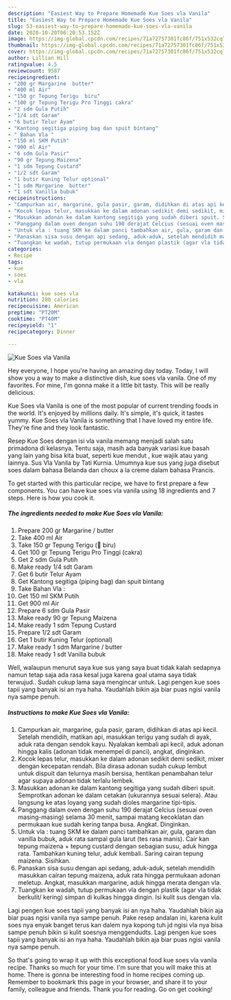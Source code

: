 ```yaml
---
description: "Easiest Way to Prepare Homemade Kue Soes vla Vanila"
title: "Easiest Way to Prepare Homemade Kue Soes vla Vanila"
slug: 53-easiest-way-to-prepare-homemade-kue-soes-vla-vanila
date: 2020-10-20T06:20:53.152Z
image: https://img-global.cpcdn.com/recipes/71a72757301fc86f/751x532cq70/kue-soes-vla-vanila-foto-resep-utama.jpg
thumbnail: https://img-global.cpcdn.com/recipes/71a72757301fc86f/751x532cq70/kue-soes-vla-vanila-foto-resep-utama.jpg
cover: https://img-global.cpcdn.com/recipes/71a72757301fc86f/751x532cq70/kue-soes-vla-vanila-foto-resep-utama.jpg
author: Lillian Hill
ratingvalue: 4.5
reviewcount: 9587
recipeingredient:
- "200 gr Margarine  butter"
- "400 ml Air"
- "150 gr Tepung Terigu  biru"
- "100 gr Tepung Terigu Pro Tinggi cakra"
- "2 sdm Gula Putih"
- "1/4 sdt Garam"
- "6 butir Telur Ayam"
- "Kantong segitiga piping bag dan spuit bintang"
- " Bahan Vla "
- "150 ml SKM Putih"
- "900 ml Air"
- "6 sdm Gula Pasir"
- "90 gr Tepung Maizena"
- "1 sdm Tepung Custard"
- "1/2 sdt Garam"
- "1 butir Kuning Telur optional"
- "1 sdm Margarine  butter"
- "1 sdt Vanilla bubuk"
recipeinstructions:
- "Campurkan air, margarine, gula pasir, garam, didihkan di atas api kecil. Setelah mendidih, matikan api, masukkan terigu yang sudah di ayak, aduk rata dengan sendok kayu. Nyalakan kembali api kecil, aduk adonan hingga kalis (adonan tidak menempel di panci), angkat, dinginkan."
- "Kocok lepas telur, masukkan ke dalam adonan sedikit demi sedikit, mixer dengan kecepatan rendah. Bila dirasa adonan sudah cukup lembut untuk dispuit dan telurnya masih bersisa, hentikan penambahan telur agar supaya adonan tidak terlalu lembek."
- "Masukkan adonan ke dalam kantong segitiga yang sudah diberi spuit. Semprotkan adonan ke dalam cetakan (ukurannya sesuai selera). Atau langsung ke atas loyang yang sudah dioles margarine tipi-tipis."
- "Panggang dalam oven dengan suhu 190 derajat Celcius (sesuai oven masing-masing) selama 30 menit, sampai matang kecoklatan dan permukaan kue sudah kering tanpa busa. Angkat. Dinginkan."
- "Untuk vla : tuang SKM ke dalam panci tambahkan air, gula, garam dan vanilla bubuk, aduk rata sampai gula larut (tes rasa manis). Cair kan tepung maizena + tepung custard dengan sebagian susu, aduk hingga rata. Tambahkan kuning telur, aduk kembali. Saring cairan tepung maizena. Sisihkan."
- "Panaskan sisa susu dengan api sedang, aduk-aduk, setelah mendidih masukkan cairan tepung maizena, aduk rata hingga permukaan adonan meletup. Angkat, masukkan margarine, aduk hingga merata dengan vla."
- "Tuangkan ke wadah, tutup permukaan vla dengan plastik (agar vla tidak berkulit/ kering) simpan di kulkas hingga dingin. Isi kulit sus dengan vla."
categories:
- Recipe
tags:
- kue
- soes
- vla

katakunci: kue soes vla 
nutrition: 280 calories
recipecuisine: American
preptime: "PT20M"
cooktime: "PT40M"
recipeyield: "1"
recipecategory: Dinner

---
```



![Kue Soes vla Vanila](https://img-global.cpcdn.com/recipes/71a72757301fc86f/751x532cq70/kue-soes-vla-vanila-foto-resep-utama.jpg)

Hey everyone, I hope you're having an amazing day today. Today, I will show you a way to make a distinctive dish, kue soes vla vanila. One of my favorites. For mine, I'm gonna make it a little bit tasty. This will be really delicious.

Kue Soes vla Vanila is one of the most popular of current trending foods in the world. It's enjoyed by millions daily. It's simple, it's quick, it tastes yummy. Kue Soes vla Vanila is something that I have loved my entire life. They're fine and they look fantastic.

Resep Kue Soes dengan isi vla vanila memang menjadi salah satu primadona di kelasnya. Tentu saja, masih ada banyak variasi kue basah yang lain yang bisa kita buat, seperti kue mendut , kue wajik atau yang lainnya. Sus Vla Vanila by Tati Kurnia. Umumnya kue sus yang juga disebut soes dalam bahasa Belanda dan choux a la creme dalam bahasa Prancis.


To get started with this particular recipe, we have to first prepare a few components. You can have kue soes vla vanila using 18 ingredients and 7 steps. Here is how you cook it.

<!--inarticleads1-->

##### The ingredients needed to make Kue Soes vla Vanila:

1. Prepare 200 gr Margarine / butter
1. Take 400 ml Air
1. Take 150 gr Tepung Terigu (🔼 biru)
1. Get 100 gr Tepung Terigu Pro Tinggi (cakra)
1. Get 2 sdm Gula Putih
1. Make ready 1/4 sdt Garam
1. Get 6 butir Telur Ayam
1. Get Kantong segitiga (piping bag) dan spuit bintang
1. Take  Bahan Vla :
1. Get 150 ml SKM Putih
1. Get 900 ml Air
1. Prepare 6 sdm Gula Pasir
1. Make ready 90 gr Tepung Maizena
1. Make ready 1 sdm Tepung Custard
1. Prepare 1/2 sdt Garam
1. Get 1 butir Kuning Telur (optional)
1. Make ready 1 sdm Margarine / butter
1. Make ready 1 sdt Vanilla bubuk


Well, walaupun menurut saya kue sus yang saya buat tidak kalah sedapnya namun tetap saja ada rasa kesal juga karena goal utama saya tidak terwujud.. Sudah cukup lama saya mengincar untuk. Lagi pengen kue soes tapii yang banyak isi an nya haha. Yaudahlah bikin aja biar puas ngisi vanila nya sampe penuh. 

<!--inarticleads2-->

##### Instructions to make Kue Soes vla Vanila:

1. Campurkan air, margarine, gula pasir, garam, didihkan di atas api kecil. Setelah mendidih, matikan api, masukkan terigu yang sudah di ayak, aduk rata dengan sendok kayu. Nyalakan kembali api kecil, aduk adonan hingga kalis (adonan tidak menempel di panci), angkat, dinginkan.
1. Kocok lepas telur, masukkan ke dalam adonan sedikit demi sedikit, mixer dengan kecepatan rendah. Bila dirasa adonan sudah cukup lembut untuk dispuit dan telurnya masih bersisa, hentikan penambahan telur agar supaya adonan tidak terlalu lembek.
1. Masukkan adonan ke dalam kantong segitiga yang sudah diberi spuit. Semprotkan adonan ke dalam cetakan (ukurannya sesuai selera). Atau langsung ke atas loyang yang sudah dioles margarine tipi-tipis.
1. Panggang dalam oven dengan suhu 190 derajat Celcius (sesuai oven masing-masing) selama 30 menit, sampai matang kecoklatan dan permukaan kue sudah kering tanpa busa. Angkat. Dinginkan.
1. Untuk vla : tuang SKM ke dalam panci tambahkan air, gula, garam dan vanilla bubuk, aduk rata sampai gula larut (tes rasa manis). Cair kan tepung maizena + tepung custard dengan sebagian susu, aduk hingga rata. Tambahkan kuning telur, aduk kembali. Saring cairan tepung maizena. Sisihkan.
1. Panaskan sisa susu dengan api sedang, aduk-aduk, setelah mendidih masukkan cairan tepung maizena, aduk rata hingga permukaan adonan meletup. Angkat, masukkan margarine, aduk hingga merata dengan vla.
1. Tuangkan ke wadah, tutup permukaan vla dengan plastik (agar vla tidak berkulit/ kering) simpan di kulkas hingga dingin. Isi kulit sus dengan vla.


Lagi pengen kue soes tapii yang banyak isi an nya haha. Yaudahlah bikin aja biar puas ngisi vanila nya sampe penuh. Pake resep andalan ini, karena kulit soes nya enyak banget terus kan dalem nya kopong tuh jd ngisi vla nya bisa sampe penuh bikin si kulit soesnya menggendudts. Lagi pengen kue soes tapii yang banyak isi an nya haha. Yaudahlah bikin aja biar puas ngisi vanila nya sampe penuh. 

So that's going to wrap it up with this exceptional food kue soes vla vanila recipe. Thanks so much for your time. I'm sure that you will make this at home. There is gonna be interesting food in home recipes coming up. Remember to bookmark this page in your browser, and share it to your family, colleague and friends. Thank you for reading. Go on get cooking!
